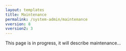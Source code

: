 ```yaml
---
layout: templates
title: Maintenance
permalink: /system-admin/maintenance
vversion: 8
vversion2: 3
---
```



This page is in progress, it will describe maintenance...

